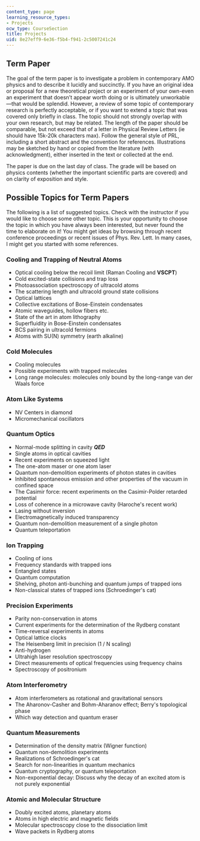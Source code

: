 ```yaml
---
content_type: page
learning_resource_types:
- Projects
ocw_type: CourseSection
title: Projects
uid: 8e27eff9-6e36-f5b4-f941-2c5007241c24
---
```


Term Paper
----------

The goal of the term paper is to investigate a problem in contemporary AMO physics and to describe it lucidly and succinctly. If you have an original idea or proposal for a new theoretical project or an experiment of your own-even an experiment that doesn’t appear worth doing or is ultimately unworkable—that would be splendid. However, a review of some topic of contemporary research is perfectly acceptable, or if you want to extend a topic that was covered only briefly in class. The topic should not strongly overlap with your own research, but may be related. The length of the paper should be comparable, but not exceed that of a letter in Physical Review Letters (ie should have 15k-20k characters max). Follow the general style of PRL, including a short abstract and the convention for references. Illustrations may be sketched by hand or copied from the literature (with acknowledgment), either inserted in the text or collected at the end.

The paper is due on the last day of class. The grade will be based on physics contents (whether the important scientific parts are covered) and on clarity of exposition and style.

Possible Topics for Term Papers
-------------------------------

The following is a list of suggested topics. Check with the instructor if you would like to choose some other topic. This is your opportunity to choose the topic in which you have always been interested, but never found the time to elaborate on it! You might get ideas by browsing through recent conference proceedings or recent issues of Phys. Rev. Lett. In many cases, I might get you started with some references.

### Cooling and Trapping of Neutral Atoms

*   Optical cooling below the recoil limit (Raman Cooling and **VSCPT**)
*   Cold excited-state collisions and trap loss
*   Photoassociation spectroscopy of ultracold atoms
*   The scattering length and ultracold ground state collisions
*   Optical lattices
*   Collective excitations of Bose-Einstein condensates
*   Atomic waveguides, hollow fibers etc.
*   State of the art in atom lithography
*   Superfluidity in Bose-Einstein condensates
*   BCS pairing in ultracold fermions
*   Atoms with SU(N) symmetry (earth alkaline)

### Cold Molecules

*   Cooling molecules
*   Possible experiments with trapped molecules
*   Long range molecules: molecules only bound by the long-range van der Waals force

### Atom Like Systems

*   NV Centers in diamond
*   Micromechanical oscillators

### Quantum Optics

*   Normal-mode splitting in cavity _**QED**_
*   Single atoms in optical cavities
*   Recent experiments on squeezed light
*   The one-atom maser or one atom laser
*   Quantum non-demolition experiments of photon states in cavities
*   Inhibited spontaneous emission and other properties of the vacuum in confined space
*   The Casimir force: recent experiments on the Casimir-Polder retarded potential
*   Loss of coherence in a microwave cavity (Haroche's recent work)
*   Lasing without inversion
*   Electromagnetically induced transparency
*   Quantum non-demolition measurement of a single photon
*   Quantum teleportation

### Ion Trapping

*   Cooling of ions
*   Frequency standards with trapped ions
*   Entangled states
*   Quantum computation
*   Shelving, photon anti-bunching and quantum jumps of trapped ions
*   Non-classical states of trapped ions (Schroedinger's cat)

### Precision Experiments

*   Parity non-conservation in atoms
*   Current experiments for the determination of the Rydberg constant
*   Time-reversal experiments in atoms
*   Optical lattice clocks
*   The Heisenberg limit in precision (1 / N scaling)
*   Anti-hydrogen
*   Ultrahigh laser resolution spectroscopy
*   Direct measurements of optical frequencies using frequency chains
*   Spectroscopy of positronium

### Atom Interferometry

*   Atom interferometers as rotational and gravitational sensors
*   The Aharonov-Casher and Bohm-Aharanov effect; Berry's topological phase
*   Which way detection and quantum eraser

### Quantum Measurements

*   Determination of the density matrix (Wigner function)
*   Quantum non-demolition experiments
*   Realizations of Schroedinger's cat
*   Search for non-linearities in quantum mechanics
*   Quantum cryptography, or quantum teleportation
*   Non-exponential decay: Discuss why the decay of an excited atom is not purely exponential

### Atomic and Molecular Structure

*   Doubly excited atoms, planetary atoms
*   Atoms in high electric and magnetic fields
*   Molecular spectroscopy close to the dissociation limit
*   Wave packets in Rydberg atoms